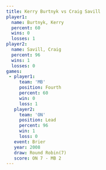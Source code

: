 ```yaml
---
title: Kerry Burtnyk vs Craig Savill
player1:              
  name: Burtnyk, Kerry
  percent: 60         
  wins: 0             
  losses: 1           
player2:              
  name: Savill, Craig 
  percent: 96         
  wins: 1             
  losses: 0           
games:
 - player1:          
     team: 'MB'      
     position: Fourth
     percent: 60     
     win: 0          
     loss: 1         
   player2:        
     team: 'ON'    
     position: Lead
     percent: 96   
     win: 1        
     loss: 0       
   event: Brier        
   year: 2008          
   draw: Round Robin(7)
   score: ON 7 - MB 2  
---
```

